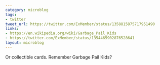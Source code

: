 ```yaml
---
category: microblog
tags:
- twitter
tweet_url: https://twitter.com/ExMember/status/1358815875717951490
links:
- https://en.wikipedia.org/wiki/Garbage_Pail_Kids
- https://twitter.com/ExMember/status/1354465902876528641
layout: microblog
---
```

Or collectible cards. Remember Garbage Pail Kids?
